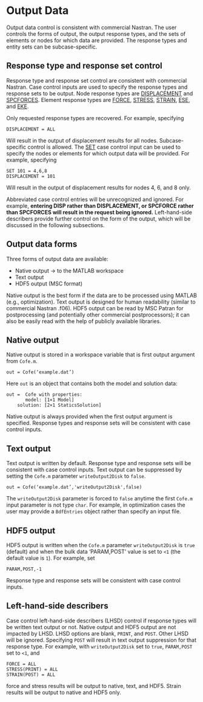 # Output Data
Output data control is consistent with commercial Nastran. The user controls the forms of output, the output response types, and the sets of elements or nodes for which data are provided. The response types and entity sets can be subcase-specific. 

## Response type and response set control
Response type and response set control are consistent with commercial Nastran. Case control inputs are used to specify the response types and response sets to be output. Node response types are [DISPLACEMENT](../../5._Quick_Reference_Guide/case_control_entries/DISPLACEMENT)
and 
[SPCFORCES]( ../../5._Quick_Reference_Guide/case_control_entries/SPCFORCES). 
Element response types are
[FORCE]( ../../5._Quick_Reference_Guide/case_control_entries/FORCE-(Case-Control)),
[STRESS]( ../../5._Quick_Reference_Guide/case_control_entries/STRESS),
[STRAIN]( ../../5._Quick_Reference_Guide/case_control_entries/STRAIN),
[ESE]( ../../5._Quick_Reference_Guide/case_control_entries/ESE), and
[EKE]( ../../5._Quick_Reference_Guide/case_control_entries/EKE).

Only requested response types are recovered. For example, specifying
```
DISPLACEMENT = ALL
``` 
Will result in the output of displacement results for all nodes. Subcase-specific control is allowed. 
The 
[SET]( ../../5._Quick_Reference_Guide/case_control_entries/SET) case control input can be used to specify the nodes or elements for which output data will be provided. For example, specifying
```
SET 101 = 4,6,8
DISPLACEMENT = 101
```
Will result in the output of displacement results for nodes 4, 6, and 8 only. 

Abbreviated case control entries will be unrecognized and ignored. For example, **entering DISP rather than DISPLACEMENT, or SPCFORCE rather than SPCFORCES will result in the request being ignored.** Left-hand-side describers provide further control on the form of the output, which will be discussed in the following subsections.

## Output data forms
Three forms of output data are available:

* Native output -> to the MATLAB workspace
* Text output
* HDF5 output (MSC format)

Native output is the best form if the data are to be processed using MATLAB (e.g., optimization). Text output is designed for human readability (similar to commercial Nastran .f06). HDF5 output can be read by MSC Patran for postprocessing (and potentially other commercial postprocessors); it can also be easily read with the help of publicly available libraries. 

## Native output
Native output is stored in a workspace variable that is first output argument from `Cofe.m`. 
```
out = Cofe(‘example.dat’)
```

Here `out` is an object that contains both the model and solution data:
```
out =  Cofe with properties:
       model: [1×1 Model]
    solution: [2×1 StaticsSolution]
```
Native output is always provided when the first output argument is specified. Response types and response sets will be consistent with case control inputs.

## Text output
Text output is written by default. Response type and response sets will be consistent with case control inputs. Text output can be suppressed by setting the `Cofe.m` parameter `writeOutput2Disk` to `false`.
```
out = Cofe(‘example.dat’,'writeOutput2Disk',false)
```
The  `writeOutput2Disk` parameter is forced to `false` anytime the first `Cofe.m` input parameter is not type `char`. For example, in optimization cases the user may provide a `BdfEntries` object rather than specify an input file.

## HDF5 output
HDF5 output is written when the `Cofe.m` parameter `writeOutput2Disk` is `true` (default) and when 
the bulk data ‘PARAM,POST’ value is set to `<1` (the default value is `1`). For example, set
```
PARAM,POST,-1
```
Response type and response sets will be consistent with case control inputs.

## Left-hand-side describers
Case control left-hand-side describers (LHSD) control if response types will be written text output or not. Native output and HDF5 output are not impacted by LHSD. LHSD options are blank, `PRINT`, and `POST`. Other LHSD will be ignored. 
Specifying `POST` will result in text output suppression for that response type. For example, with `writeOutput2Disk` set to `true`, `PARAM,POST` set to `<1`, and
```
FORCE = ALL
STRESS(PRINT) = ALL
STRAIN(POST) = ALL
```
force and stress results will be output to native, text, and HDF5. Strain results will be output to native and HDF5 only.



